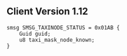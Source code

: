 ## Client Version 1.12

```rust,ignore
smsg SMSG_TAXINODE_STATUS = 0x01AB {
    Guid guid;    
    u8 taxi_mask_node_known;    
}

```
